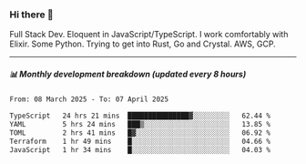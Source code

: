 ### Hi there 👋

Full Stack Dev. Eloquent in JavaScript/TypeScript. I work comfortably with Elixir. Some Python. Trying to get into Rust, Go and Crystal. AWS, GCP.

***

##### 📊 Monthly development breakdown (updated every 8 hours)

<!--START_SECTION:waka-->

```txt
From: 08 March 2025 - To: 07 April 2025

TypeScript   24 hrs 21 mins  ███████████████▓░░░░░░░░░   62.44 %
YAML         5 hrs 24 mins   ███▒░░░░░░░░░░░░░░░░░░░░░   13.85 %
TOML         2 hrs 41 mins   █▓░░░░░░░░░░░░░░░░░░░░░░░   06.92 %
Terraform    1 hr 49 mins    █░░░░░░░░░░░░░░░░░░░░░░░░   04.66 %
JavaScript   1 hr 34 mins    █░░░░░░░░░░░░░░░░░░░░░░░░   04.03 %
```

<!--END_SECTION:waka-->
